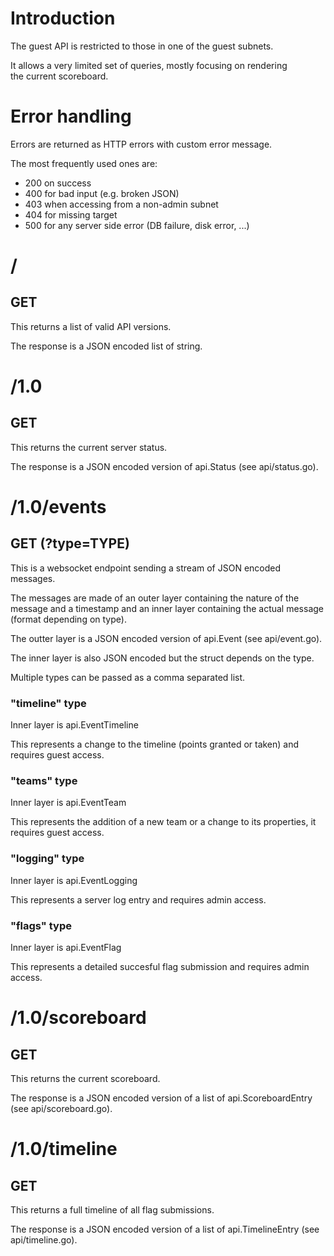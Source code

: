 # Introduction
The guest API is restricted to those in one of the guest subnets.

It allows a very limited set of queries, mostly focusing on rendering  
the current scoreboard.

# Error handling
Errors are returned as HTTP errors with custom error message.

The most frequently used ones are:
 - 200 on success
 - 400 for bad input (e.g. broken JSON)
 - 403 when accessing from a non-admin subnet
 - 404 for missing target
 - 500 for any server side error (DB failure, disk error, ...)

# /
## GET
This returns a list of valid API versions.

The response is a JSON encoded list of string.

# /1.0
## GET
This returns the current server status.

The response is a JSON encoded version of api.Status (see api/status.go).

# /1.0/events
## GET (?type=TYPE)
This is a websocket endpoint sending a stream of JSON encoded messages.  

The messages are made of an outer layer containing the nature of the  
message and a timestamp and an inner layer containing the actual message  
(format depending on type).

The outter layer is a JSON encoded version of api.Event (see api/event.go).

The inner layer is also JSON encoded but the struct depends on the type.

Multiple types can be passed as a comma separated list.

### "timeline" type
Inner layer is api.EventTimeline

This represents a change to the timeline (points granted or taken) and requires guest access.

### "teams" type
Inner layer is api.EventTeam

This represents the addition of a new team or a change to its properties, it requires guest access.

### "logging" type
Inner layer is api.EventLogging

This represents a server log entry and requires admin access.

### "flags" type
Inner layer is api.EventFlag

This represents a detailed succesful flag submission and requires admin access.

# /1.0/scoreboard
## GET
This returns the current scoreboard.

The response is a JSON encoded version of a list of api.ScoreboardEntry (see api/scoreboard.go).

# /1.0/timeline
## GET
This returns a full timeline of all flag submissions.

The response is a JSON encoded version of a list of api.TimelineEntry (see api/timeline.go).
